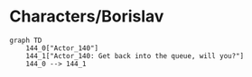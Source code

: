 # Characters/Borislav


```mermaid
graph TD
    144_0["Actor_140"]
    144_1["Actor_140: Get back into the queue, will you?"]
    144_0 --> 144_1
```